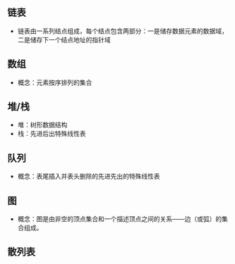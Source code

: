 ## 链表

- 链表由一系列结点组成，每个结点包含两部分：一是储存数据元素的数据域，二是储存下一个结点地址的指针域

## 数组

- 概念：元素按序排列的集合

## 堆/栈

- 堆：树形数据结构
- 栈：先进后出特殊线性表

## 队列

- 概念：表尾插入并表头删除的先进先出的特殊线性表

## 图
- 概念：图是由非空的顶点集合和一个描述顶点之间的关系——边（或弧）的集合组成。

## 散列表

